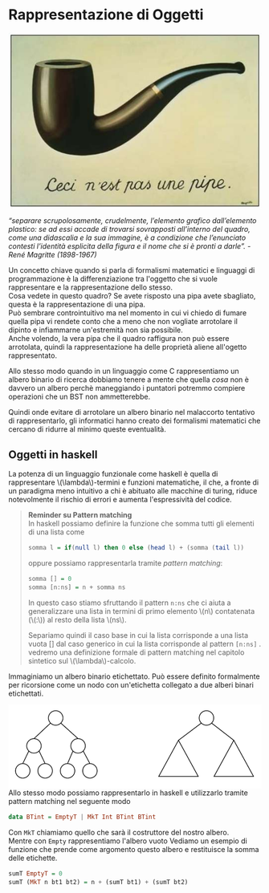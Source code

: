 # Rappresentazione di Oggetti

<img src="img/magritte.jpg" alt="Picture" style="display: block; margin: 0 auto" />  

*“separare scrupolosamente, crudelmente, l’elemento grafico dall’elemento plastico: se ad essi accade di trovarsi sovrapposti all’interno del quadro, come una didascalia e la sua immagine, è a condizione che l’enunciato contesti l’identità esplicita della figura e il nome che si è pronti a darle”.   - René Magritte (1898-1967)*  
  
Un concetto chiave quando si parla di formalismi matematici e linguaggi di programmazione è la differenziazione tra l'oggetto che si vuole rappresentare e la rappresentazione dello stesso.  
Cosa vedete in questo quadro? Se avete risposto una pipa avete sbagliato, questa è la rappresentazione di una pipa.  
Può sembrare controintuitivo ma nel momento in cui vi chiedo di fumare quella pipa vi rendete conto che a meno che non vogliate arrotolare il dipinto e infiammarne un'estremità non sia possibile.  
Anche volendo, la vera pipa che il quadro raffigura non può essere arrotolata, quindi la rappresentazione ha delle proprietà aliene all'ogetto rappresentato.  

Allo stesso modo quando in un linguaggio come C rappresentiamo un albero binario di ricerca dobbiamo tenere a mente che quella *cosa* non è davvero un albero perchè maneggiando i puntatori potremmo compiere operazioni che un BST non ammetterebbe.  

Quindi onde evitare di arrotolare un albero binario nel malaccorto tentativo di rappresentarlo, gli informatici hanno creato dei formalismi matematici che cercano di ridurre al minimo queste eventualità.  

## Oggetti in haskell
La potenza di un linguaggio funzionale come haskell è quella di rappresentare \\(\lambda\\)-termini e funzioni matematiche, il che, a fronte di un paradigma meno intuitivo a chi è abituato alle macchine di turing, riduce notevolmente il rischio di errori e aumenta l'espressività del codice.  
  
> **Reminder su Pattern matching**  
> In haskell possiamo definire la funzione che somma tutti gli elementi di una lista come  
> ```haskell
> somma l = if(null l) then 0 else (head l) + (somma (tail l))
> ```
> oppure possiamo rappresentarla tramite *pattern matching*:  
> ```haskell
> somma [] = 0
> somma [n:ns] = n + somma ns
> ```
> In questo caso stiamo sfruttando il pattern ```n:ns``` che ci aiuta a generalizzare una lista in termini di primo elemento \\(n\\) contatenata (\\(:\\)) al resto della lista \\(ns\\). 
>  
> Separiamo quindi il caso base in cui la lista corrisponde a una lista vuota [] dal caso generico in cui la lista corrisponde al pattern ```[n:ns]``` .  
> vedremo una definizione formale di pattern matching nel capitolo sintetico sul \\(\lambda\\)-calcolo.  

Immaginiamo un albero binario etichettato. 
Può essere definito formalmente per ricorsione come un nodo con un'etichetta collegato a due alberi binari etichettati.  

<img src="img/trees.png" alt="Picture" style="display: block; margin: 0 auto" />  
Allo stesso modo possiamo rappresentarlo in haskell e utilizzarlo tramite pattern matching nel seguente modo  

```haskell
data BTint = EmptyT | MkT Int BTint BTint
```
Con ```MkT``` chiamiamo quello che sarà il costruttore del nostro albero.  
Mentre con ```Empty``` rappresentiamo l'albero vuoto
Vediamo un esempio di funzione che prende come argomento questo albero e restituisce la somma delle etichette.  

```haskell
sumT EmptyT = 0
sumT (MkT n bt1 bt2) = n + (sumT bt1) + (sumT bt2)
```
